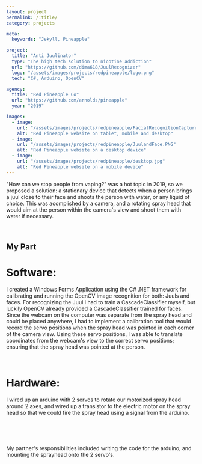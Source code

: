 ```yaml
---
layout: project
permalink: /:title/
category: projects

meta:
  keywords: "Jekyll, Pineapple"

project:
  title: "Anti Juulinator"
  type: "The high tech solution to nicotine addiction"
  url: "https://github.com/dima618/JuulRecognizer"
  logo: "/assets/images/projects/redpineapple/logo.png"
  tech: "C#, Arduino, OpenCV"

agency:
  title: "Red Pineapple Co"
  url: "https://github.com/arnolds/pineapple"
  year: "2019"

images:
  - image:
    url: "/assets/images/projects/redpineapple/FacialRecognitionCapture.PNG"
    alt: "Red Pineapple website on tablet, mobile and desktop"
  - image:
    url: "/assets/images/projects/redpineapple/JuulandFace.PNG"
    alt: "Red Pineapple website on a desktop device"
  - image:
    url: "/assets/images/projects/redpineapple/desktop.jpg"
    alt: "Red Pineapple website on a mobile device"
---
```

<p style="padding: 0 0 2rem;">"How can we stop people from vaping?" was a hot topic in 2019, so we proposed a solution: a stationary device that detects when a person brings a juul close to their face and shoots the person with water, or any liquid of choice. This was acomplished by a camera, and a rotating spray head that would aim at the person within the camera's view and shoot them with water if necessary.</p>
<h2>My Part</h2>
<h1>Software:</h1>
<p style="padding: 0 0 2rem;">I created a Windows Forms Application using the C# .NET framework for calibrating and running the OpenCV image recognition for both: Juuls and faces. For recognizing the Juul I had to train a CascadeClassifier myself, but luckily OpenCV already provided a CascadeClassifier trained for faces. Since the webcam on the computer was separate from the spray head and could be placed anywhere, I had to implement a calibration tool that would record the servo positions when the spray head was pointed in each corner of the camera view. Using these servo positions, I was able to translate coordinates from the webcam's view to the correct servo positions; ensuring that the spray head was pointed at the person.</p>
<h1>Hardware:</h1>
<p style="padding: 0 0 2rem;">I wired up an arduino with 2 servos to rotate our motorized spray head around 2 axes, and wired up a transistor to the electric motor on the spray head so that we could fire the spray head using a signal from the arduino.</p>
<p style="padding: 2rem 0 0;">My partner's responsibilities included writing the code for the arduino, and mounting the sprayhead onto the 2 servo's.</p>

